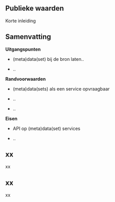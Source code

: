 Publieke waarden
----------------

Korte inleiding

Samenvatting
------------

**Uitgangspunten**

-   (meta)data(set) bij de bron laten..

-   ..

**Randvoorwaarden**

-   (meta)data(sets) als een service opvraagbaar

-   ..

-   ..

**Eisen**

-   API op (meta)data(set) services

-   ..

xx
--

xx

xx
--

xx
